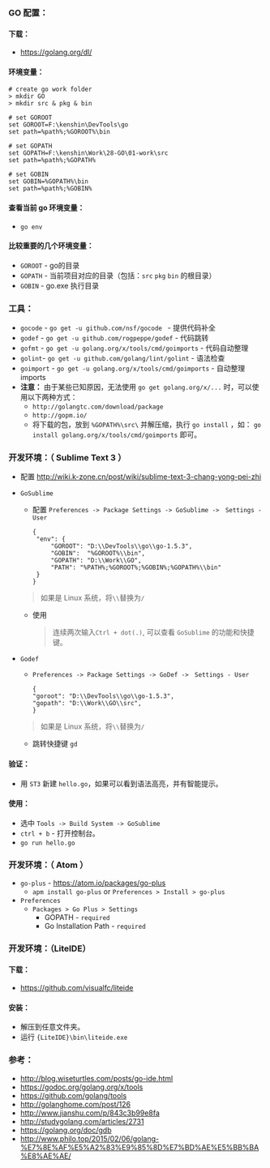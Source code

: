 ### GO 配置：

#### 下载：
* <https://golang.org/dl/>

#### 环境变量：
```
# create go work folder
> mkdir GO
> mkdir src & pkg & bin

# set GOROOT
set GOROOT=F:\kenshin\DevTools\go
set path=%path%;%GOROOT%\bin

# set GOPATH
set GOPATH=F:\kenshin\Work\28-GO\01-work\src
set path=%path%;%GOPATH%

# set GOBIN
set GOBIN=%GOPATH%\bin
set path=%path%;%GOBIN%
```

#### 查看当前 go 环境变量：
* `go env`

#### 比较重要的几个环境变量：
* `GOROOT` - go的目录
* `GOPATH` - 当前项目对应的目录（包括：`src` `pkg` `bin` 的根目录）
* `GOBIN`  - go.exe 执行目录

### 工具：

- `gocode` - `go get -u github.com/nsf/gocode ` - 提供代码补全
- `godef` - `go get -u github.com/rogpeppe/godef` - 代码跳转
- `gofmt` - `go get -u golang.org/x/tools/cmd/goimports` - 代码自动整理
- `golint`- `go get -u github.com/golang/lint/golint` - 语法检查
- `goimport` - `go get -u golang.org/x/tools/cmd/goimports` - 自动整理 imports
- **注意：** 由于某些已知原因，无法使用  `go get golang.org/x/...`  时，可以使用以下两种方式：
  - `http://golangtc.com/download/package`
  - `http://gopm.io/`
  - 将下载的包，放到 `%GOPATH%\src\` 并解压缩，执行 `go install` ，如： `go install golang.org/x/tools/cmd/goimports` 即可。

### 开发环境：（ Sublime Text 3 ）
* 配置 <http://wiki.k-zone.cn/post/wiki/sublime-text-3-chang-yong-pei-zhi>
* `GoSublime`
  * 配置 `Preferences -> Package Settings -> GoSublime ->　Settings - User`

    ```
    {
     "env": {
         "GOROOT": "D:\\DevTools\\go\\go-1.5.3",
         "GOBIN":  "%GOROOT%\\bin",
         "GOPATH": "D:\\Work\\GO",
         "PATH": "%PATH%;%GOROOT%;%GOBIN%;%GOPATH%\\bin"
     }
    }
    ```

  >  如果是 Linux 系统，将`\\`替换为`/`

  * 使用
    > 连续两次输入`Ctrl + dot(.)`, 可以查看 `GoSublime` 的功能和快捷键。

* `Godef`
  *  `Preferences -> Package Settings -> GoDef ->　Settings - User`

     ```
     {
     "goroot": "D:\\DevTools\\go\\go-1.5.3",
     "gopath": "D:\\Work\\GO\\src",
     }
     ```

  > 如果是 Linux 系统，将`\\`替换为`/`

  * 跳转快捷键 `gd`

#### 验证：
* 用 `ST3` 新建 `hello.go`，如果可以看到语法高亮，并有智能提示。

#### 使用：
* 选中 `Tools -> Build System -> GoSublime`
* `ctrl + b` - 打开控制台。
* `go run hello.go`

### 开发环境：（ Atom ）

* `go-plus` - <https://atom.io/packages/go-plus>
  *  `apm install go-plus` or `Preferences > Install > go-plus`
* `Preferences`
  * `Packages > Go Plus > Settings`
    * GOPATH - `required`
    * Go Installation Path - `required`

### 开发环境：（LiteIDE）

#### 下载：
* <https://github.com/visualfc/liteide>

#### 安装：
* 解压到任意文件夹。
* 运行 `{LiteIDE}\bin\liteide.exe`

### 参考：

* <http://blog.wiseturtles.com/posts/go-ide.html>
* <https://godoc.org/golang.org/x/tools>
* <https://github.com/golang/tools>
* <http://golanghome.com/post/126>
* <http://www.jianshu.com/p/843c3b99e8fa>
* <http://studygolang.com/articles/2731>
* <https://golang.org/doc/gdb>
* <http://www.philo.top/2015/02/06/golang-%E7%8E%AF%E5%A2%83%E9%85%8D%E7%BD%AE%E5%BB%BA%E8%AE%AE/>
